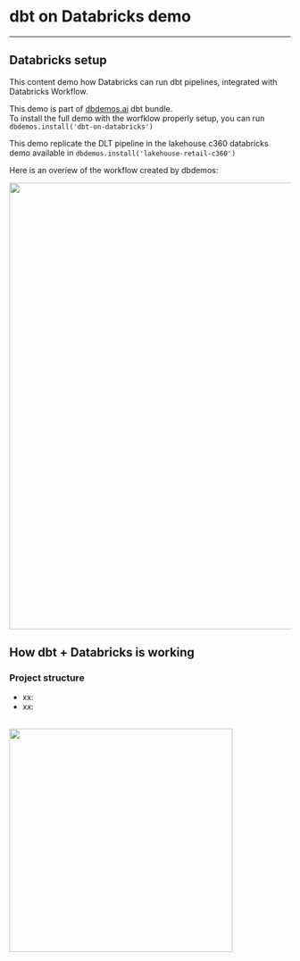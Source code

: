# dbt on Databricks demo
---

## Databricks setup

This content demo how Databricks can run dbt pipelines, integrated with Databricks Workflow.


This demo is part of [dbdemos.ai](http://www.dbdemos.ai) dbt bundle. <br/>
To install the full demo with the worfklow properly setup, you can run `dbdemos.install('dbt-on-databricks')`

This demo replicate the DLT pipeline in the lakehouse c360 databricks demo available in `dbdemos.install('lakehouse-retail-c360')`

Here is an overiew of the workflow created by dbdemos:

<img width="800px" src="https://raw.githubusercontent.com/databricks-demos/dbdemos-resources/main/images/partners/dbt/dbt-databricks-workflow.png" />


## How dbt + Databricks is working

### Project structure

- xx:
- xx:

<br>

<img src="https://mchanstorage2.blob.core.windows.net/mchan-images/databricksDbtHeader.png" width="400px" />

